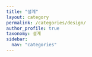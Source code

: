 ```yaml
---
title: "설계"
layout: category
permalink: /categories/design/
author_profile: true
taxonomy: 설계
sidebar:
  nav: "categories"
---
```







